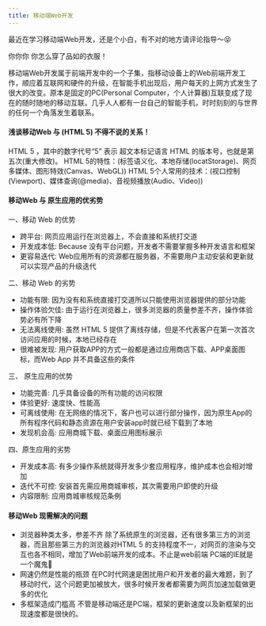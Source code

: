 ```yaml
---
title: 移动端Web开发
---
```


最近在学习移动端Web开发，还是个小白，有不对的地方请评论指导～😝 

你你你 你怎么穿了品如的衣服！

移动端Web开发属于前端开发中的一个子集，指移动设备上的Web前端开发工作，顺应着互联网和硬件的升级，在智能手机出现后，用户每天的上网方式发生了很大的改变。原本是固定的PC(Personal Computer，个人计算器)互联变成了现在的随时随地的移动互联。几乎人人都有一台自己的智能手机，时时刻刻的与世界的任何一个角落发生着联系。

#### 浅谈移动Web 与 (HTML 5) 不得不说的关系！
HTML 5 ，其中的数字代号“5” 表示 超文本标记语言 HTML 的版本号，也就是第五次(重大修改)。
HTML 5的特性：(标签语义化、本地存储(locatStorage)、网页多媒体、图形特效(Canvas、WebGL))
HTML 5个人常用的技术：(视口控制(Viewport)、媒体查询(@media)、音视频播放(Audio、Video))

#### 移动Web 与 原生应用的优劣势
一、移动 Web 的优势
 
- 跨平台: 网页应用运行在浏览器上，不会直接和系统打交道
- 开发成本低: Because 没有平台问题，开发者不需要掌握多种开发语言和框架
- 更容易迭代: Web应用所有的资源都在服务器，不需要用户主动安装和更新就可以实现产品的升级迭代

二、移动 Web 的劣势

- 功能有限: 因为没有和系统直接打交道所以只能使用浏览器提供的部分功能
- 操作体验欠佳: 由于运行在浏览器上，很多浏览器的质量参差不齐，操作体验势必有所下降
- 无法离线使用: 虽然 HTML 5 提供了离线存储，但是不代表客户在第一次首次访问应用的时候，本地已经存在
- 很难被发现: 用户获取APP的方式一般都是通过应用商店下载、APP桌面图标，而Web App 并不具备这些的条件

三、 原生应用的优势

- 功能完善: 几乎具备设备的所有功能的访问权限
- 体验更好: 速度快、性能高
- 可离线使用: 在无网络的情况下，客户也可以进行部分操作，因为原生App的所有程序代码和静态资源在用户安装app时就已经下载到了本地
- 发现机会高: 应用商城下载、桌面应用图标展示

四、原生应用的劣势
 
- 开发成本高: 有多少操作系统就得开发多少套应用程序，维护成本也会相对增加
- 迭代不可控: 安装首先需应用商城审核，其次需要用户即使的升级
- 内容限制: 应用商城审核规范条例

#### 移动Web 现需解决的问题
- 浏览器种类太多，参差不齐
除了系统原生的浏览器，还有很多第三方的浏览器，而且那些第三方的浏览器对HTML 5 的支持程度不一，对网页的渲染与交互也各不相同，增加了Web前端开发的成本。不止是web前端 PC端的IE就是一个魔鬼🙂️
- 网速仍然是性能的瓶颈
在PC时代网速是困扰用户和开发者的最大难题，到了移动时代，这个问题更加被放大，很多时候开发者都需要为网页加速加载做更多的优化
- 多框架造成门槛高
不管是移动端还是PC端，框架的更新速度以及新框架的出现速度都是很快的。


